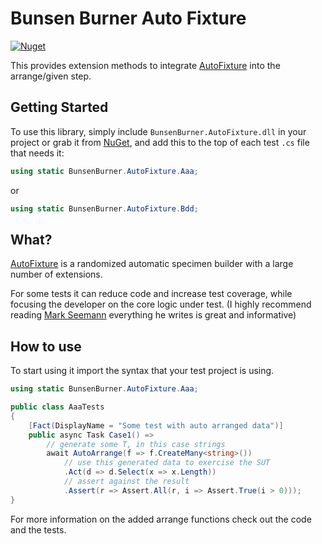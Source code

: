 ﻿# Bunsen Burner Auto Fixture

[![Nuget](https://img.shields.io/nuget/v/BunsenBurner.AutoFixture)](https://www.nuget.org/packages/BunsenBurner.AutoFixture/)

This provides extension methods to
integrate [AutoFixture](https://github.com/AutoFixture) into the arrange/given
step.

## Getting Started

To use this library, simply include `BunsenBurner.AutoFixture.dll` in your
project
or grab
it from [NuGet](https://www.nuget.org/packages/BunsenBurner.AutoFixture/), and
add this to the top of each test `.cs` file
that needs it:

```C#
using static BunsenBurner.AutoFixture.Aaa;
```

or

```C#
using static BunsenBurner.AutoFixture.Bdd;
```

## What?

[AutoFixture](https://github.com/AutoFixture) is a randomized automatic specimen
builder with a large number of extensions.

For some tests it can reduce code and increase test coverage, while
focusing the developer on the core logic under test. (I highly recommend
reading [Mark Seemann](https://blog.ploeh.dk/2009/03/22/AnnouncingAutoFixture/)
everything he writes is great and informative)

## How to use

To start using it import the syntax that your test project is using.

```c#
using static BunsenBurner.AutoFixture.Aaa;

public class AaaTests
{
    [Fact(DisplayName = "Some test with auto arranged data")]
    public async Task Case1() =>
        // generate some T, in this case strings
        await AutoArrange(f => f.CreateMany<string>())
            // use this generated data to exercise the SUT
            .Act(d => d.Select(x => x.Length))
            // assert against the result
            .Assert(r => Assert.All(r, i => Assert.True(i > 0)));
}
```

For more information on the added arrange functions check out the code and the
tests.
